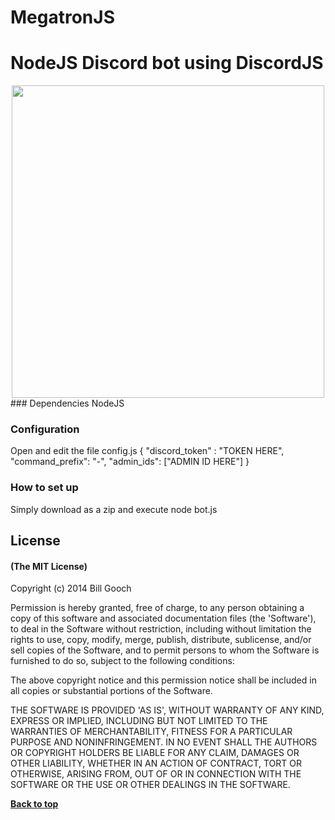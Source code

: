 # MegatronJS
# NodeJS Discord bot using DiscordJS

<center>
<img src="https://camo.githubusercontent.com/749cf7f175a202cb5cad8a42610abfe550f8bbdd/68747470733a2f2f692e7761726f73752e6f72672f646174612f74672f696d672f303337332f39342f313432313335313337393038362e706e67" align="middle" height="500" width="500" >
</center>
### Dependencies
NodeJS

### Configuration
Open and edit the file config.js
        {
            "discord_token" : "TOKEN HERE",
            "command_prefix": "-",
            "admin_ids": ["ADMIN ID HERE"]
        }

### How to set up
Simply download as a zip
and execute node bot.js


## License

#### (The MIT License)

Copyright (c) 2014 Bill Gooch

Permission is hereby granted, free of charge, to any person obtaining
a copy of this software and associated documentation files (the
'Software'), to deal in the Software without restriction, including
without limitation the rights to use, copy, modify, merge, publish,
distribute, sublicense, and/or sell copies of the Software, and to
permit persons to whom the Software is furnished to do so, subject to
the following conditions:

The above copyright notice and this permission notice shall be
included in all copies or substantial portions of the Software.

THE SOFTWARE IS PROVIDED 'AS IS', WITHOUT WARRANTY OF ANY KIND,
EXPRESS OR IMPLIED, INCLUDING BUT NOT LIMITED TO THE WARRANTIES OF
MERCHANTABILITY, FITNESS FOR A PARTICULAR PURPOSE AND NONINFRINGEMENT.
IN NO EVENT SHALL THE AUTHORS OR COPYRIGHT HOLDERS BE LIABLE FOR ANY
CLAIM, DAMAGES OR OTHER LIABILITY, WHETHER IN AN ACTION OF CONTRACT,
TORT OR OTHERWISE, ARISING FROM, OUT OF OR IN CONNECTION WITH THE
SOFTWARE OR THE USE OR OTHER DEALINGS IN THE SOFTWARE.

**[Back to top](#table-of-contents)**
